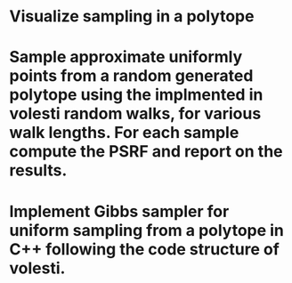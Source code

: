 #  Visualize sampling in a polytope 
#  Sample approximate uniformly points from a random generated polytope using the implmented in volesti random walks, for various walk lengths. For each sample compute the PSRF and report on the results.
# Implement Gibbs sampler for uniform sampling from a polytope in C++ following the code structure of volesti.
